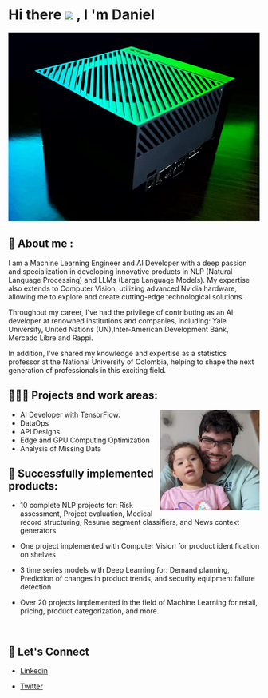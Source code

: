 # Hi there <img src="https://media.giphy.com/media/hvRJCLFzcasrR4ia7z/giphy.gif" width="25"> </samp>, I 'm Daniel

![](jetson.jpeg)


## 👤  About me :


I am a Machine Learning Engineer and AI Developer with a deep passion and specialization in developing innovative products in NLP (Natural Language Processing) and LLMs (Large Language Models). My expertise also extends to Computer Vision, utilizing advanced Nvidia hardware, allowing me to explore and create cutting-edge technological solutions.

Throughout my career, I've had the privilege of contributing as an AI developer at renowned institutions and companies, including: Yale University, United Nations (UN),Inter-American Development Bank, Mercado Libre and Rappi. 

In addition, I've shared my knowledge and expertise as a statistics professor at the National University of Colombia, helping to shape the next generation of professionals in this exciting field.


## 👨🏻‍💻 Projects and work areas:

  <p>
      <img align="right" width="200" src="https://github.com/carlosjimenez88M/carlosjimenez88M/blob/master/images/daniel_and_emi.jpeg?raw=true" alt="Daniel" />


* AI Developer with TensorFlow.
* DataOps
* API Designs 
* Edge and GPU Computing Optimization
* Analysis of Missing Data


## 🤖 Successfully implemented products:

* 10 complete NLP projects for: Risk assessment, Project evaluation, Medical record structuring, Resume segment classifiers, and News context generators

* One project implemented with Computer Vision for product identification on shelves

* 3 time series models with Deep Learning for: Demand planning, Prediction of changes in product trends, and security equipment failure detection

* Over 20 projects implemented in the field of Machine Learning for retail, pricing, product categorization, and more.







<!--END_SECTION:waka-->




<br />

## 📱 Let's Connect

* [Linkedin](https://www.linkedin.com/in/djimenezm/)

* [Twitter](https://twitter.com/DanielJimenezM9)